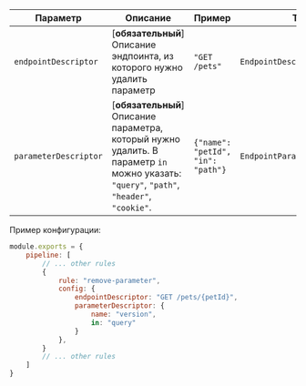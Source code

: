 | Параметр    | Описание                                                                                                                                  | Пример                     | Типизация              | Дефолтное |
| -------- |-------------------------------------------------------------------------------------------------------------------------------------------|----------------------------|------------------------|-----------|
| `endpointDescriptor`  | [**обязательный**] Описание эндпоинта, из которого нужно удалить параметр                                                                 | `"GET /pets"` | `EndpointDescriptorConfig` | -         |
| `parameterDescriptor`  | [**обязательный**] Описание параметра, который нужно удалить. В параметр `in` можно указать: `"query"`, `"path"`, `"header"`, `"cookie"`. | `{"name": "petId", "in": "path"}` | `EndpointParameterDescriptorConfig` | -         |

Пример конфигурации:

```js
module.exports = {
    pipeline: [
        // ... other rules
        {
            rule: "remove-parameter",
            config: {
                endpointDescriptor: "GET /pets/{petId}",
                parameterDescriptor: {
                    name: "version",
                    in: "query"
                }
            },
        }
        // ... other rules
    ]
}
```